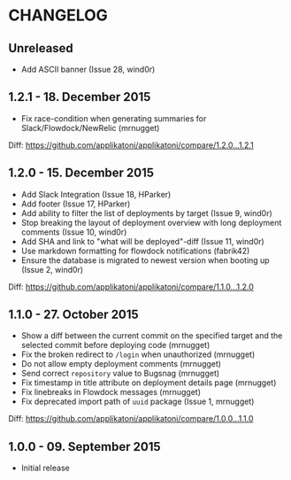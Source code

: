 # CHANGELOG

## Unreleased

* Add ASCII banner (Issue 28, wind0r)

## 1.2.1 - 18. December 2015

* Fix race-condition when generating summaries for Slack/Flowdock/NewRelic (mrnugget)

Diff: https://github.com/applikatoni/applikatoni/compare/1.2.0...1.2.1

## 1.2.0 - 15. December 2015

* Add Slack Integration (Issue 18, HParker)
* Add footer (Issue 17, HParker)
* Add ability to filter the list of deployments by target (Issue 9, wind0r)
* Stop breaking the layout of deployment overview with long deployment comments (Issue 10, wind0r)
* Add SHA and link to "what will be deployed"-diff (Issue 11, wind0r)
* Use markdown formatting for flowdock notifications (fabrik42)
* Ensure the database is migrated to newest version when booting up (Issue 2, wind0r)

Diff: https://github.com/applikatoni/applikatoni/compare/1.1.0...1.2.0

## 1.1.0 - 27. October 2015

* Show a diff between the current commit on the specified target and the
  selected commit before deploying code (mrnugget)
* Fix the broken redirect to `/login` when unauthorized (mrnugget)
* Do not allow empty deployment comments (mrnugget)
* Send correct `repository` value to Bugsnag (mrnugget)
* Fix timestamp in title attribute on deployment details page (mrnugget)
* Fix linebreaks in Flowdock messages (mrnugget)
* Fix deprecated import path of `uuid` package (Issue 1, mrnugget)

Diff: https://github.com/applikatoni/applikatoni/compare/1.0.0...1.1.0

## 1.0.0 - 09. September 2015

* Initial release
